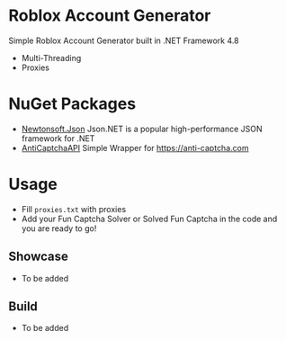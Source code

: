 # Roblox Account Generator 
Simple Roblox Account Generator built in .NET Framework 4.8
* Multi-Threading
* Proxies

# NuGet Packages

* [Newtonsoft.Json](https://www.nuget.org/packages/Newtonsoft.Json/) Json.NET is a popular high-performance JSON framework for .NET
* [AntiCaptchaAPI](https://www.nuget.org/packages/AntiCaptchaAPI/) Simple Wrapper for https://anti-captcha.com

# Usage

* Fill  `proxies.txt` with proxies
* Add your Fun Captcha Solver or Solved Fun Captcha in the code
and you are ready to go!

## Showcase

* To be added

## Build

* To be added
